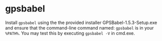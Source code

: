 # gpsbabel
Install ```gpsbabel``` using the the provided installer GPSBabel-1.5.3-Setup.exe
and ensure that the command-line command named: ```gpsbabel``` is in 
your ```%PATH%```.
You may test this by executing ```gpsbabel -V``` in cmd.exe.
